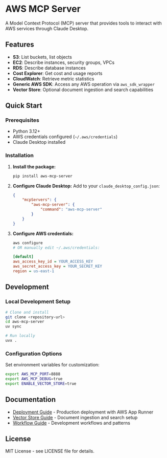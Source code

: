 # AWS MCP Server

A Model Context Protocol (MCP) server that provides tools to interact with AWS services through Claude Desktop.

## Features

- **S3**: List buckets, list objects
- **EC2**: Describe instances, security groups, VPCs  
- **RDS**: Describe database instances
- **Cost Explorer**: Get cost and usage reports
- **CloudWatch**: Retrieve metric statistics
- **Generic AWS SDK**: Access any AWS operation via `aws_sdk_wrapper`
- **Vector Store**: Optional document ingestion and search capabilities

## Quick Start

### Prerequisites
- Python 3.12+
- AWS credentials configured (`~/.aws/credentials`)
- Claude Desktop installed

### Installation

1. **Install the package:**
   ```bash
   pip install aws-mcp-server
   ```

2. **Configure Claude Desktop:**
   Add to your `claude_desktop_config.json`:
   ```json
   {
       "mcpServers": {
           "aws-mcp-server": {
               "command": "aws-mcp-server"
           }
       }
   }
   ```

3. **Configure AWS credentials:**
   ```bash
   aws configure
   # OR manually edit ~/.aws/credentials:
   ```
   ```ini
   [default]
   aws_access_key_id = YOUR_ACCESS_KEY
   aws_secret_access_key = YOUR_SECRET_KEY
   region = us-east-1
   ```

## Development

### Local Development Setup
```bash
# Clone and install
git clone <repository-url>
cd aws-mcp-server
uv sync

# Run locally
uvx .
```

### Configuration Options
Set environment variables for customization:
```bash
export AWS_MCP_PORT=8888
export AWS_MCP_DEBUG=true
export ENABLE_VECTOR_STORE=true
```

## Documentation

- [Deployment Guide](docs/DEPLOYMENT.md) - Production deployment with AWS App Runner
- [Vector Store Guide](docs/VECTOR_STORE.md) - Document ingestion and search setup
- [Workflow Guide](docs/WORKFLOW.md) - Development workflows and patterns

## License

MIT License - see LICENSE file for details.
